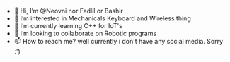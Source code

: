 - 👋 Hi, I’m @Neovni nor Fadlil or Bashir
- 👀 I’m interested in Mechanicals Keyboard and Wireless thing
- 🌱 I’m currently learning C++ for IoT's
- 💞️ I’m looking to collaborate on Robotic programs
- 📫 How to reach me? well currently i don't have any social media. Sorry :')

<!---
lethanaxeger/lethanaxeger is a ✨ special ✨ repository because its `README.md` (this file) appears on your GitHub profile.
You can click the Preview link to take a look at your changes.
--->
